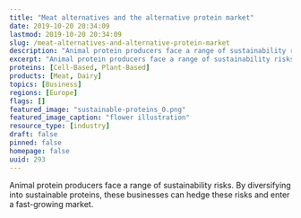 ```yaml
---
title: "Meat alternatives and the alternative protein market"
date: 2019-10-20 20:34:09
lastmod: 2019-10-20 20:34:09
slug: /meat-alternatives-and-alternative-protein-market
description: "Animal protein producers face a range of sustainability risks. By diversifying into sustainable proteins, these businesses can hedge these risks and enter a fast-growing&nbsp;market."
excerpt: "Animal protein producers face a range of sustainability risks. By diversifying into sustainable proteins, these businesses can hedge these risks and enter a fast-growing&nbsp;market."
proteins: [Cell-Based, Plant-Based]
products: [Meat, Dairy]
topics: [Business]
regions: [Europe]
flags: []
featured_image: "sustainable-proteins_0.png"
featured_image_caption: "flower illustration"
resource_type: [industry]
draft: false
pinned: false
homepage: false
uuid: 293
---
```

Animal protein producers face a range of sustainability risks. By
diversifying into sustainable proteins, these businesses can hedge these
risks and enter a fast-growing market.
